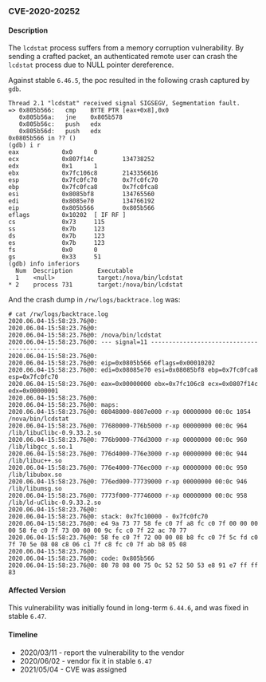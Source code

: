 ### CVE-2020-20252

#### Description

The `lcdstat` process suffers from a memory corruption vulnerability. By sending a crafted packet, an authenticated remote user can crash the `lcdstat` process due to NULL pointer dereference.

Against stable `6.46.5`, the poc resulted in the following crash captured by `gdb`.

```shell
Thread 2.1 "lcdstat" received signal SIGSEGV, Segmentation fault.
=> 0x805b566:   cmp    BYTE PTR [eax+0x8],0x0
   0x805b56a:   jne    0x805b578
   0x805b56c:   push   edx
   0x805b56d:   push   edx
0x0805b566 in ?? ()
(gdb) i r
eax            0x0      0
ecx            0x807f14c        134738252
edx            0x1      1
ebx            0x7fc106c8       2143356616
esp            0x7fc0fc70       0x7fc0fc70
ebp            0x7fc0fca8       0x7fc0fca8
esi            0x8085bf8        134765560
edi            0x8085e70        134766192
eip            0x805b566        0x805b566
eflags         0x10202  [ IF RF ]
cs             0x73     115
ss             0x7b     123
ds             0x7b     123
es             0x7b     123
fs             0x0      0
gs             0x33     51
(gdb) info inferiors
  Num  Description       Executable
  1    <null>            target:/nova/bin/lcdstat
* 2    process 731       target:/nova/bin/lcdstat            
```

And the crash dump in `/rw/logs/backtrace.log` was:

```shell
# cat /rw/logs/backtrace.log 
2020.06.04-15:58:23.76@0: 
2020.06.04-15:58:23.76@0: 
2020.06.04-15:58:23.76@0: /nova/bin/lcdstat
2020.06.04-15:58:23.76@0: --- signal=11 --------------------------------------------
2020.06.04-15:58:23.76@0: 
2020.06.04-15:58:23.76@0: eip=0x0805b566 eflags=0x00010202
2020.06.04-15:58:23.76@0: edi=0x08085e70 esi=0x08085bf8 ebp=0x7fc0fca8 esp=0x7fc0fc70
2020.06.04-15:58:23.76@0: eax=0x00000000 ebx=0x7fc106c8 ecx=0x0807f14c edx=0x00000001
2020.06.04-15:58:23.76@0: 
2020.06.04-15:58:23.76@0: maps:
2020.06.04-15:58:23.76@0: 08048000-0807e000 r-xp 00000000 00:0c 1054       /nova/bin/lcdstat
2020.06.04-15:58:23.76@0: 77680000-776b5000 r-xp 00000000 00:0c 964        /lib/libuClibc-0.9.33.2.so
2020.06.04-15:58:23.76@0: 776b9000-776d3000 r-xp 00000000 00:0c 960        /lib/libgcc_s.so.1
2020.06.04-15:58:23.76@0: 776d4000-776e3000 r-xp 00000000 00:0c 944        /lib/libuc++.so
2020.06.04-15:58:23.76@0: 776e4000-776ec000 r-xp 00000000 00:0c 950        /lib/libubox.so
2020.06.04-15:58:23.76@0: 776ed000-77739000 r-xp 00000000 00:0c 946        /lib/libumsg.so
2020.06.04-15:58:23.76@0: 7773f000-77746000 r-xp 00000000 00:0c 958        /lib/ld-uClibc-0.9.33.2.so
2020.06.04-15:58:23.76@0: 
2020.06.04-15:58:23.76@0: stack: 0x7fc10000 - 0x7fc0fc70 
2020.06.04-15:58:23.76@0: e4 9a 73 77 58 fe c0 7f a8 fc c0 7f 00 00 00 00 58 fe c0 7f 73 00 00 00 9c fc c0 7f 22 ac 70 77 
2020.06.04-15:58:23.76@0: 58 fe c0 7f 72 00 00 08 b8 fc c0 7f 5c fd c0 7f 70 5e 08 08 c8 06 c1 7f c8 fc c0 7f ab b8 05 08 
2020.06.04-15:58:23.76@0: 
2020.06.04-15:58:23.76@0: code: 0x805b566
2020.06.04-15:58:23.76@0: 80 78 08 00 75 0c 52 52 50 53 e8 91 e7 ff ff 83 
```

#### Affected Version

This vulnerability was initially found in long-term  `6.44.6`, and was fixed in stable `6.47`.

#### Timeline

+ 2020/03/11 - report the vulnerability to the vendor
+ 2020/06/02 - vendor fix it in stable `6.47`
+ 2021/05/04 - CVE was assigned

